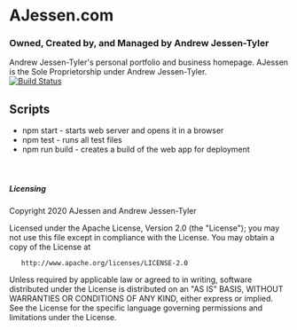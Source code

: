 # AJessen.com

### Owned, Created by, and Managed by Andrew Jessen-Tyler

Andrew Jessen-Tyler's personal portfolio and business homepage. AJessen is the Sole Proprietorship under Andrew Jessen-Tyler. <br>
[![Build Status](https://travis-ci.com/andrewtyl/www.ajessen.com.svg?branch=master)](https://travis-ci.com/andrewtyl/www.ajessen.com)

## Scripts

- npm start - starts web server and opens it in a browser
- npm test - runs all test files
- npm run build - creates a build of the web app for deployment
  <br><br><br>

##### Licensing

Copyright 2020 AJessen and Andrew Jessen-Tyler

Licensed under the Apache License, Version 2.0 (the "License");
you may not use this file except in compliance with the License.
You may obtain a copy of the License at

       http://www.apache.org/licenses/LICENSE-2.0

Unless required by applicable law or agreed to in writing, software
distributed under the License is distributed on an "AS IS" BASIS,
WITHOUT WARRANTIES OR CONDITIONS OF ANY KIND, either express or implied.
See the License for the specific language governing permissions and
limitations under the License.